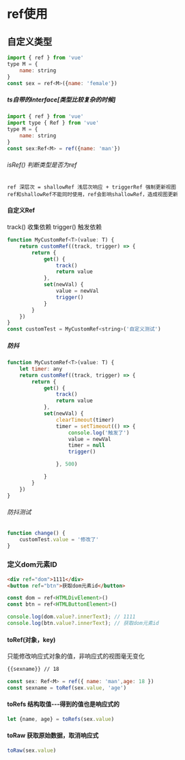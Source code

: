 # ref使用

## 自定义类型
```js
import { ref } from 'vue'
type M = {
    name: string
}
const sex = ref<M>({name: 'female'})
```

##### ts自带的interface[类型比较复杂的时候]
```js
import { ref } from 'vue'
import type { Ref } from 'vue'
type M = {
    name: string
}
const sex:Ref<M> = ref({name: 'man'})
```

###### isRef() 判断类型是否为ref
```
ref 深层次 = shallowRef 浅层次响应 + triggerRef 强制更新视图
ref和shallowRef不能同时使用，ref会影响shallowRef，造成视图更新
```

#### 自定义Ref
track() 收集依赖 trigger() 触发依赖
```js
function MyCustomRef<T>(value: T) {
    return customRef((track, trigger) => {
        return {
            get() {
                track()
                return value
            },
            set(newVal) {
                value = newVal
                trigger()
            }
        }
    })
}
const customTest = MyCustomRef<string>('自定义测试')
```

##### 防抖
```js
function MyCustomRef<T>(value: T) {
    let timer: any
    return customRef((track, trigger) => {
        return {
            get() {
                track()
                return value
            },
            set(newVal) {
                clearTimeout(timer)
                timer = setTimeout(() => {
                    console.log('触发了')
                    value = newVal
                    timer = null
                    trigger()

                }, 500)

            }
        }
    })
}
```

###### 防抖测试
```js
function change() {
    customTest.value = '修改了'
}
```

### 定义dom元素ID
```html
<div ref="dom">1111</div>
<button ref="btn">获取dom元素id</button>

```

```js
const dom = ref<HTMLDivElement>()
const btn = ref<HTMLButtonElement>()

console.log(dom.value?.innerText); // 1111
console.log(btn.value?.innerText); // 获取dom元素id
```

#### toRef(对象，key)
只能修改响应式对象的值，非响应式的视图毫无变化
```html
{{sexname}} // 18
```

```js
const sex: Ref<M> = ref({ name: 'man',age: 18 })
const sexname = toRef(sex.value, 'age')
```

#### toRefs 结构取值---得到的值也是响应式的
```js
let {name, age} = toRefs(sex.value)
```

#### toRaw 获取原始数据，取消响应式
```js
toRaw(sex.value)
```